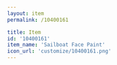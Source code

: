```yaml
---
layout: item
permalink: /10400161

title: Item
id: '10400161'
item_name: 'Sailboat Face Paint'
icon_url: 'customize/10400161.png'
---
```

